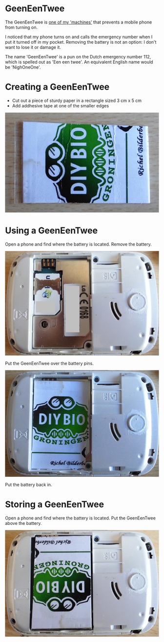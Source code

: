 # GeenEenTwee

The GeenEenTwee is [one of my 'machines'](https://github.com/richelbilderbeek/Machines) 
that prevents a mobile phone from turning on. 

I noticed that my phone turns on and calls the emergency number when I put it turned off in my pocket. 
Removing the battery is not an option: I don't want to lose it or damage it.

The name 'GeenEenTwee' is a pun on the Dutch emergency number 112, which is spelled out as 'Een een twee'. An equivalent English name would be 'NighOneOne'.

# Creating a GeenEenTwee

 * Cut out a piece of sturdy paper in a rectangle sized 3 cm x 5 cm
 * Add addhesive tape at one of the smaller edges

![GeenEenTwee](GeenEenTwee.jpg)

# Using a GeenEenTwee

Open a phone and find where the battery is located. Remove the battery.

![Phone](Phone.jpg)

Put the GeenEenTwee over the battery pins.

![Phone](PhoneWithGeenEenTwee.jpg)

Put the battery back in.

# Storing a GeenEenTwee

Open a phone and find where the battery is located. Put the GeenEenTwee above the battery.

![Phone](PhoneWithGeenEenTweeStored.jpg)

